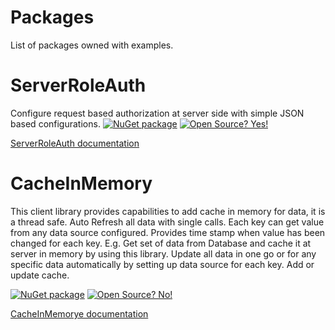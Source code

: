 # Packages
List of packages owned with examples.


# ServerRoleAuth
Configure request based authorization at server side with simple JSON based configurations.
[![NuGet package](https://img.shields.io/nuget/v/ServerRoleAuth.svg)](https://www.nuget.org/packages/ServerRoleAuth/) 
[![Open Source? Yes!](https://badgen.net/badge/Open%20Source%20%3F/Yes%21/blue?icon=github)](https://github.com/ankitvarmait/ServerRoleAuth)

[ServerRoleAuth documentation](https://github.com/ankitvarmait/ServerRoleAuth)

# CacheInMemory
 This client library provides capabilities to add cache in memory for data, it is a thread safe. Auto Refresh all data with single calls.
      Each key can get value from any data source configured.
      Provides time stamp when value has been changed for each key.
      E.g.
      Get set of data from Database and cache it at server in memory by using this library.
      Update all data in one go or for any specific data automatically by setting up data source for each key.
      Add or update cache.


[![NuGet package](https://img.shields.io/nuget/v/CacheInMemory.svg)](https://www.nuget.org/packages/CacheInMemory) 
[![Open Source? No!](https://badgen.net/badge/Open%20Source%20%3F/No%21/blue?icon=github)](https://github.com/ankitvarmait/ServerRoleAuth)

[CacheInMemorye documentation](https://github.com/ankitvarmait/Packages/blob/ankitvarmait-patch-2/Doc/CacheInMemory,md)
